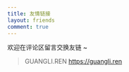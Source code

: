 ```yaml
---
title: 友情链接 
layout: friends
comment: true 
---
```


欢迎在评论区留言交换友链 ~

> GUANGLI.REN
> <https://guangli.ren>